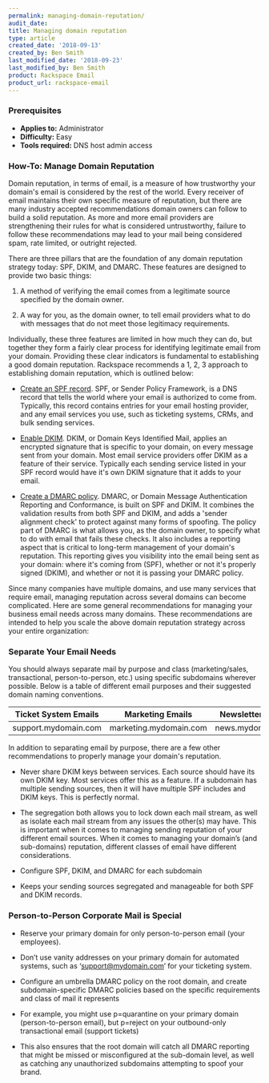 ```yaml
---
permalink: managing-domain-reputation/
audit_date:
title: Managing domain reputation
type: article
created_date: '2018-09-13'
created_by: Ben Smith
last_modified_date: '2018-09-23'
last_modified_by: Ben Smith
product: Rackspace Email
product_url: rackspace-email
---
```



### Prerequisites

- **Applies to:** Administrator
- **Difficulty:** Easy
- **Tools required:** DNS host admin access

### How-To: Manage Domain Reputation

Domain reputation, in terms of email, is a measure of how trustworthy your domain's email is considered by the rest of the world. Every receiver of email maintains their own specific measure of reputation, but there are many industry accepted recommendations domain owners can follow to build a solid reputation. As more and more email providers are strengthening their rules for what is considered untrustworthy, failure to follow these recommendations may lead to your mail being considered spam, rate limited, or outright rejected.



There are three pillars that are the foundation of any domain reputation strategy today: SPF, DKIM, and DMARC. These features are designed to provide two basic things:

1. A method of verifying the email comes from a legitimate source specified by the domain owner.

2. A way for you, as the domain owner, to tell email providers what to do with messages that do not meet those legitimacy requirements.



Individually, these three features are limited in how much they can do, but together they form a fairly clear process for identifying legitimate email from your domain. Providing these clear indicators is fundamental to establishing a good domain reputation. Rackspace recommends a 1, 2, 3 approach to establishing domain reputation, which is outlined below:

- [Create an SPF record](/how-to/create-an-spf-policy). SPF, or Sender Policy Framework, is a DNS record that tells the world where your email is authorized to come from. Typically, this record contains entries for your email hosting provider, and any email services you use, such as ticketing systems, CRMs, and bulk sending services.

- [Enable DKIM](/how-to/enable-dkim-in-the-cloud-office-control-panel). DKIM, or Domain Keys Identified Mail, applies an encrypted signature that is specific to your domain, on every message sent from your domain. Most email service providers offer DKIM as a feature of their service. Typically each sending service listed in your SPF record would have it's own DKIM signature that it adds to your email.

- [Create a DMARC policy](/how-to/create-a-dmarc-policy). DMARC, or Domain Message Authentication Reporting and Conformance, is built on SPF and DKIM. It combines the validation results from both SPF and DKIM, and adds a 'sender alignment check' to protect against many forms of spoofing. The policy part of DMARC is what allows you, as the domain owner, to specify what to do with email that fails these checks. It also includes a reporting aspect that is critical to long-term management of your domain's reputation. This reporting gives you visibility into the email being sent as your domain: where it's coming from (SPF), whether or not it's properly signed (DKIM), and whether or not it is passing your DMARC policy.



Since many companies have multiple domains, and use many services that require email, managing reputation across several domains can become complicated. Here are some general recommendations for managing your business email needs across many domains. These recommendations are intended to help you scale the above domain reputation strategy across your entire organization:



### Separate Your Email Needs

You should always separate mail by purpose and class (marketing/sales, transactional, person-to-person, etc.) using specific subdomains wherever possible. Below is a table of different email purposes and their suggested domain naming conventions.

| Ticket System Emails |Marketing Emails | Newsletter Emails|
| --- | --- | --- |
|support.mydomain.com | marketing.mydomain.com | news.mydomain.com |


In addition to separating email by purpose, there are a few other recommendations to properly manage your domain's reputation.  

- Never share DKIM keys between services. Each source should have its own DKIM key. Most services offer this as a feature. If a subdomain has multiple sending sources, then it will have multiple SPF includes and DKIM keys. This is perfectly normal.

- The segregation both allows you to lock down each mail stream, as well as isolate each mail stream from any issues the other(s) may have. This is important when it comes to managing sending reputation of your different email sources. When it comes to managing your domain’s (and sub-domains) reputation, different classes of email have different considerations.

- Configure SPF, DKIM, and DMARC for each subdomain

- Keeps your sending sources segregated and manageable for both SPF and DKIM records.



### Person-to-Person Corporate Mail is Special

- Reserve your primary domain for only person-to-person email (your employees).

- Don’t use vanity addresses on your primary domain for automated systems, such as ‘support@mydomain.com’ for your ticketing system.

- Configure an umbrella DMARC policy on the root domain, and create subdomain-specific DMARC policies based on the specific requirements and class of mail it represents

- For example, you might use p=quarantine on your primary domain (person-to-person email), but p=reject on your outbound-only transactional email (support tickets)

- This also ensures that the root domain will catch all DMARC reporting that might be missed or misconfigured at the sub-domain level, as well as catching any unauthorized subdomains attempting to spoof your brand.
